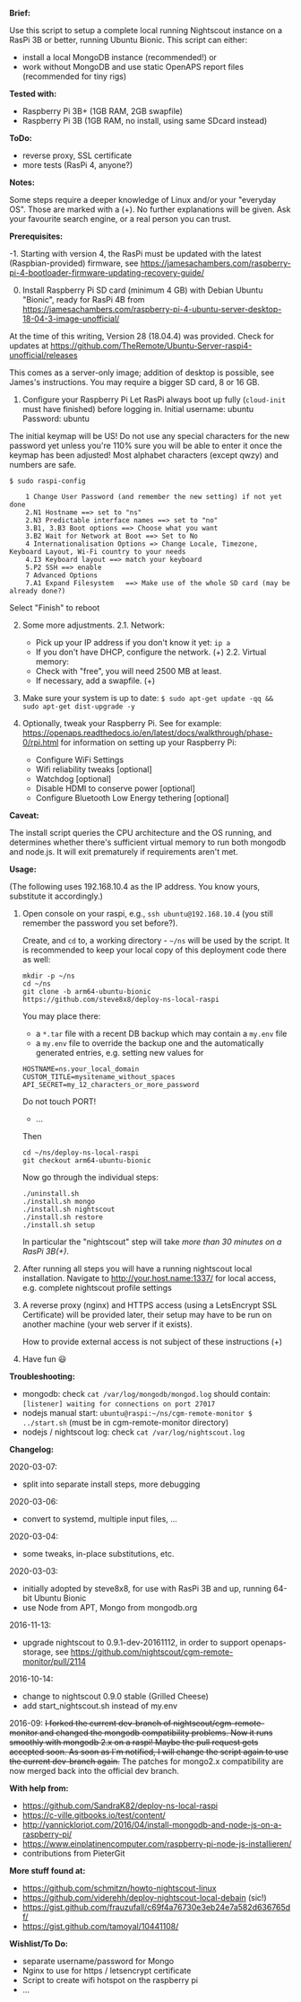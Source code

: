 __Brief:__

Use this script to setup a complete local running Nightscout instance on a RasPi 3B or better, running Ubuntu Bionic.
This script can either:
 * install a local MongoDB instance (recommended!) or
 * work without MongoDB and use static OpenAPS report files (recommended for tiny rigs)

__Tested with:__

 * Raspberry Pi 3B+ (1GB RAM, 2GB swapfile)
 * Raspberry Pi 3B  (1GB RAM, no install, using same SDcard instead)

__ToDo:__

 * reverse proxy, SSL certificate
 * more tests (RasPi 4, anyone?)

__Notes:__

 Some steps require a deeper knowledge of Linux and/or your "everyday OS". Those are marked with a (+).
 No further explanations will be given. Ask your favourite search engine, or a real person you can trust.
 
__Prerequisites:__

 -1. Starting with version 4, the RasPi must be updated with the latest (Raspbian-provided) firmware, see
	https://jamesachambers.com/raspberry-pi-4-bootloader-firmware-updating-recovery-guide/

 0. Install Raspberry Pi SD card (minimum 4 GB) with Debian Ubuntu "Bionic", ready for RasPi 4B from
	https://jamesachambers.com/raspberry-pi-4-ubuntu-server-desktop-18-04-3-image-unofficial/

   At the time of this writing, Version 28 (18.04.4) was provided. Check for updates at
	https://github.com/TheRemote/Ubuntu-Server-raspi4-unofficial/releases

   This comes as a server-only image; addition of desktop is possible, see James's instructions.
   You may require a bigger SD card, 8 or 16 GB.


 1. Configure your Raspberry Pi
   Let RasPi always boot up fully (`cloud-init` must have finished) before logging in.
   Initial username: ubuntu Password: ubuntu

   The initial keymap will be US! Do not use any special characters for the new password yet
   unless you're 110% sure you will be able to enter it once the keymap has been adjusted!
   Most alphabet characters (except qwzy) and numbers are safe.

   `$ sudo raspi-config`
```
    1 Change User Password (and remember the new setting) if not yet done
    2.N1 Hostname ==> set to "ns"
    2.N3 Predictable interface names ==> set to "no"
    3.B1, 3.B3 Boot options ==> Choose what you want
    3.B2 Wait for Network at Boot ==> Set to No
    4 Internationalisation Options => Change Locale, Timezone, Keyboard Layout, Wi-Fi country to your needs
    4.I3 Keyboard layout ==> match your keyboard
    5.P2 SSH ==> enable
    7 Advanced Options
    7.A1 Expand Filesystem   ==> Make use of the whole SD card (may be already done?)
```
   Select "Finish" to reboot
 
 2. Some more adjustments.
 2.1. Network:
     * Pick up your IP address if you don't know it yet: `ip a`
     * If you don't have DHCP, configure the network. (+)
 2.2. Virtual memory:
     * Check with "free", you will need 2500 MB at least.
     * If necessary, add a swapfile. (+)
 
 3. Make sure your system is up to date:
   `$ sudo apt-get update -qq && sudo apt-get dist-upgrade -y`

 4. Optionally, tweak your Raspberry Pi.
    See for example: https://openaps.readthedocs.io/en/latest/docs/walkthrough/phase-0/rpi.html for information on setting up your Raspberry Pi:
     * Configure WiFi Settings
     * Wifi reliability tweaks [optional]
     * Watchdog [optional]
     * Disable HDMI to conserve power [optional]
     * Configure Bluetooth Low Energy tethering [optional]

__Caveat:__

 The install script queries the CPU architecture and the OS running, and determines
 whether there's sufficient virtual memory to run both mongodb and node.js.
 It will exit prematurely if requirements aren't met.

__Usage:__

(The following uses 192.168.10.4 as the IP address. You know yours, substitute it accordingly.)

 1. Open console on your raspi, e.g., `ssh ubuntu@192.168.10.4` (you still remember the password you set before?).

    Create, and `cd` to, a working directory - `~/ns` will be used by the script.
    It is recommended to keep your local copy of this deployment code there as well:
    ```
    mkdir -p ~/ns
    cd ~/ns
    git clone -b arm64-ubuntu-bionic https://github.com/steve8x8/deploy-ns-local-raspi
    ```
    You may place there:
    - a `*.tar` file with a recent DB backup which may contain a `my.env` file
    - a `my.env` file to override the backup one and the automatically generated entries,
    e.g. setting new values for
    ```
    HOSTNAME=ns.your_local_domain
    CUSTOM_TITLE=mysitename_without_spaces
    API_SECRET=my_12_characters_or_more_password
    ```
    Do not touch PORT!
    - ...

     Then
    ```
    cd ~/ns/deploy-ns-local-raspi
    git checkout arm64-ubuntu-bionic
    ```
    
     Now go through the individual steps:
    ```
    ./uninstall.sh
    ./install.sh mongo
    ./install.sh nightscout
    ./install.sh restore
    ./install.sh setup
    ```
     In particular the "nightscout" step will take *more than 30 minutes on a RasPi 3B(+)*.

 2. After running all steps you will have a running nightscout local installation.
    Navigate to http://your.host.name:1337/ for local access, e.g. complete nightscout profile settings

 3. A reverse proxy (nginx) and HTTPS access (using a LetsEncrypt SSL Certificate) will be provided later,
    their setup may have to be run on another machine (your web server if it exists).

    How to provide external access is not subject of these instructions (+)

 4. Have fun :smiley:

__Troubleshooting:__

 * mongodb: check `cat /var/log/mongodb/mongod.log` should contain: `[listener] waiting for connections on port 27017`
 * nodejs manual start: `ubuntu@raspi:~/ns/cgm-remote-monitor $ ../start.sh` (must be in cgm-remote-monitor directory)
 * nodejs / nightscout log: check `cat /var/log/nightscout.log`

__Changelog:__

2020-03-07:

- split into separate install steps, more debugging

2020-03-06:

- convert to systemd, multiple input files, ...

2020-03-04:

- some tweaks, in-place substitutions, etc.

2020-03-03:

- initially adopted by steve8x8, for use with RasPi 3B and up, running 64-bit Ubuntu Bionic
- use Node from APT, Mongo from mongodb.org

2016-11-13:

- upgrade nightscout to 0.9.1-dev-20161112, in order to support openaps-storage, see https://github.com/nightscout/cgm-remote-monitor/pull/2114

2016-10-14: 

- change to nightscout 0.9.0 stable (Grilled Cheese)
- add start_nightscout.sh instead of my.env

2016-09:
~~I forked the current dev-branch of nightscout/cgm-remote-monitor and changed the mongodb compatibility problems. Now it runs smoothly with mongodb 2.x on a raspi!
Maybe the pull request gets accepted soon. As soon as I´m notified, I will change the script again to use the current dev-branch again.~~
The patches for mongo2.x compatibility are now merged back into the official dev branch.

__With help from:__

- https://github.com/SandraK82/deploy-ns-local-raspi
- https://c-ville.gitbooks.io/test/content/
- http://yannickloriot.com/2016/04/install-mongodb-and-node-js-on-a-raspberry-pi/
- https://www.einplatinencomputer.com/raspberry-pi-node-js-installieren/
- contributions from PieterGit

__More stuff found at:__
- https://github.com/schmitzn/howto-nightscout-linux
- https://github.com/viderehh/deploy-nightscout-local-debain (sic!)
- https://gist.github.com/frauzufall/c69f4a76730e3eb24e7a582d636765df/
- https://gist.github.com/tamoyal/10441108/

__Wishlist/To Do:__
- separate username/password for Mongo
- Nginx to use for https / letsencrypt certificate
- Script to create wifi hotspot on the raspberry pi
- ...
